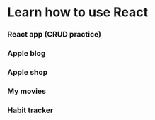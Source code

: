 # Learn how to use React

### React app (CRUD practice)

### Apple blog

### Apple shop

### My movies

### Habit tracker
